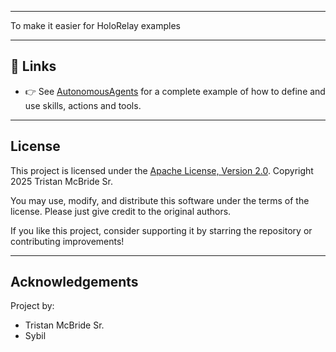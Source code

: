 ﻿
---

To make it easier for HoloRelay examples

---

## 🚀 Links

- 👉 See [AutonomousAgents](https://github.com/TristanMcBrideSr/AutonomousAgents) for a complete example of how to define and use skills, actions and tools.

---

## License

This project is licensed under the [Apache License, Version 2.0](LICENSE).
Copyright 2025 Tristan McBride Sr.

You may use, modify, and distribute this software under the terms of the license.
Please just give credit to the original authors.

If you like this project, consider supporting it by starring the repository or contributing improvements!

---

## Acknowledgements

Project by:
- Tristan McBride Sr.
- Sybil